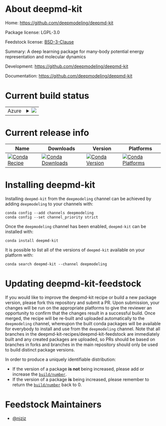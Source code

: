 About deepmd-kit
================

Home: https://github.com/deepmodeling/deepmd-kit

Package license: LGPL-3.0

Feedstock license: [BSD-3-Clause](https://github.com/deepmd-kit-recipes/deepmd-kit-feedstock2-feedstock/blob/master/LICENSE.txt)

Summary: A deep learning package for many-body potential energy representation and molecular dynamics

Development: https://github.com/deepmodeling/deepmd-kit

Documentation: https://github.com/deepmodeling/deepmd-kit

Current build status
====================


<table>
    
  <tr>
    <td>Azure</td>
    <td>
      <details>
        <summary>
          <a href="https://dev.azure.com/deepmd-kit-recipes/feedstock-builds/_build/latest?definitionId=&branchName=master">
            <img src="https://dev.azure.com/deepmd-kit-recipes/feedstock-builds/_apis/build/status/deepmd-kit-feedstock2-feedstock?branchName=master">
          </a>
        </summary>
        <table>
          <thead><tr><th>Variant</th><th>Status</th></tr></thead>
          <tbody><tr>
              <td>linux_64_cuda_compiler_version10.1float_prechighpython3.7.</td>
              <td>
                <a href="https://dev.azure.com/deepmd-kit-recipes/feedstock-builds/_build/latest?definitionId=&branchName=master">
                  <img src="https://dev.azure.com/deepmd-kit-recipes/feedstock-builds/_apis/build/status/deepmd-kit-feedstock2-feedstock?branchName=master&jobName=linux&configuration=linux_64_cuda_compiler_version10.1float_prechighpython3.7._" alt="variant">
                </a>
              </td>
            </tr><tr>
              <td>linux_64_cuda_compiler_version10.1float_prechighpython3.8.</td>
              <td>
                <a href="https://dev.azure.com/deepmd-kit-recipes/feedstock-builds/_build/latest?definitionId=&branchName=master">
                  <img src="https://dev.azure.com/deepmd-kit-recipes/feedstock-builds/_apis/build/status/deepmd-kit-feedstock2-feedstock?branchName=master&jobName=linux&configuration=linux_64_cuda_compiler_version10.1float_prechighpython3.8._" alt="variant">
                </a>
              </td>
            </tr><tr>
              <td>linux_64_cuda_compiler_version10.1float_prechighpython3.9.</td>
              <td>
                <a href="https://dev.azure.com/deepmd-kit-recipes/feedstock-builds/_build/latest?definitionId=&branchName=master">
                  <img src="https://dev.azure.com/deepmd-kit-recipes/feedstock-builds/_apis/build/status/deepmd-kit-feedstock2-feedstock?branchName=master&jobName=linux&configuration=linux_64_cuda_compiler_version10.1float_prechighpython3.9._" alt="variant">
                </a>
              </td>
            </tr><tr>
              <td>linux_64_cuda_compiler_version10.1float_preclowpython3.7.</td>
              <td>
                <a href="https://dev.azure.com/deepmd-kit-recipes/feedstock-builds/_build/latest?definitionId=&branchName=master">
                  <img src="https://dev.azure.com/deepmd-kit-recipes/feedstock-builds/_apis/build/status/deepmd-kit-feedstock2-feedstock?branchName=master&jobName=linux&configuration=linux_64_cuda_compiler_version10.1float_preclowpython3.7._" alt="variant">
                </a>
              </td>
            </tr><tr>
              <td>linux_64_cuda_compiler_version10.1float_preclowpython3.8.</td>
              <td>
                <a href="https://dev.azure.com/deepmd-kit-recipes/feedstock-builds/_build/latest?definitionId=&branchName=master">
                  <img src="https://dev.azure.com/deepmd-kit-recipes/feedstock-builds/_apis/build/status/deepmd-kit-feedstock2-feedstock?branchName=master&jobName=linux&configuration=linux_64_cuda_compiler_version10.1float_preclowpython3.8._" alt="variant">
                </a>
              </td>
            </tr><tr>
              <td>linux_64_cuda_compiler_version10.1float_preclowpython3.9.</td>
              <td>
                <a href="https://dev.azure.com/deepmd-kit-recipes/feedstock-builds/_build/latest?definitionId=&branchName=master">
                  <img src="https://dev.azure.com/deepmd-kit-recipes/feedstock-builds/_apis/build/status/deepmd-kit-feedstock2-feedstock?branchName=master&jobName=linux&configuration=linux_64_cuda_compiler_version10.1float_preclowpython3.9._" alt="variant">
                </a>
              </td>
            </tr><tr>
              <td>linux_64_cuda_compiler_version11.3float_prechighpython3.7.</td>
              <td>
                <a href="https://dev.azure.com/deepmd-kit-recipes/feedstock-builds/_build/latest?definitionId=&branchName=master">
                  <img src="https://dev.azure.com/deepmd-kit-recipes/feedstock-builds/_apis/build/status/deepmd-kit-feedstock2-feedstock?branchName=master&jobName=linux&configuration=linux_64_cuda_compiler_version11.3float_prechighpython3.7._" alt="variant">
                </a>
              </td>
            </tr><tr>
              <td>linux_64_cuda_compiler_version11.3float_prechighpython3.8.</td>
              <td>
                <a href="https://dev.azure.com/deepmd-kit-recipes/feedstock-builds/_build/latest?definitionId=&branchName=master">
                  <img src="https://dev.azure.com/deepmd-kit-recipes/feedstock-builds/_apis/build/status/deepmd-kit-feedstock2-feedstock?branchName=master&jobName=linux&configuration=linux_64_cuda_compiler_version11.3float_prechighpython3.8._" alt="variant">
                </a>
              </td>
            </tr><tr>
              <td>linux_64_cuda_compiler_version11.3float_prechighpython3.9.</td>
              <td>
                <a href="https://dev.azure.com/deepmd-kit-recipes/feedstock-builds/_build/latest?definitionId=&branchName=master">
                  <img src="https://dev.azure.com/deepmd-kit-recipes/feedstock-builds/_apis/build/status/deepmd-kit-feedstock2-feedstock?branchName=master&jobName=linux&configuration=linux_64_cuda_compiler_version11.3float_prechighpython3.9._" alt="variant">
                </a>
              </td>
            </tr><tr>
              <td>linux_64_cuda_compiler_version11.3float_preclowpython3.7.</td>
              <td>
                <a href="https://dev.azure.com/deepmd-kit-recipes/feedstock-builds/_build/latest?definitionId=&branchName=master">
                  <img src="https://dev.azure.com/deepmd-kit-recipes/feedstock-builds/_apis/build/status/deepmd-kit-feedstock2-feedstock?branchName=master&jobName=linux&configuration=linux_64_cuda_compiler_version11.3float_preclowpython3.7._" alt="variant">
                </a>
              </td>
            </tr><tr>
              <td>linux_64_cuda_compiler_version11.3float_preclowpython3.8.</td>
              <td>
                <a href="https://dev.azure.com/deepmd-kit-recipes/feedstock-builds/_build/latest?definitionId=&branchName=master">
                  <img src="https://dev.azure.com/deepmd-kit-recipes/feedstock-builds/_apis/build/status/deepmd-kit-feedstock2-feedstock?branchName=master&jobName=linux&configuration=linux_64_cuda_compiler_version11.3float_preclowpython3.8._" alt="variant">
                </a>
              </td>
            </tr><tr>
              <td>linux_64_cuda_compiler_version11.3float_preclowpython3.9.</td>
              <td>
                <a href="https://dev.azure.com/deepmd-kit-recipes/feedstock-builds/_build/latest?definitionId=&branchName=master">
                  <img src="https://dev.azure.com/deepmd-kit-recipes/feedstock-builds/_apis/build/status/deepmd-kit-feedstock2-feedstock?branchName=master&jobName=linux&configuration=linux_64_cuda_compiler_version11.3float_preclowpython3.9._" alt="variant">
                </a>
              </td>
            </tr><tr>
              <td>linux_64_cuda_compiler_versionNonefloat_prechighpython3.7.</td>
              <td>
                <a href="https://dev.azure.com/deepmd-kit-recipes/feedstock-builds/_build/latest?definitionId=&branchName=master">
                  <img src="https://dev.azure.com/deepmd-kit-recipes/feedstock-builds/_apis/build/status/deepmd-kit-feedstock2-feedstock?branchName=master&jobName=linux&configuration=linux_64_cuda_compiler_versionNonefloat_prechighpython3.7._" alt="variant">
                </a>
              </td>
            </tr><tr>
              <td>linux_64_cuda_compiler_versionNonefloat_prechighpython3.8.</td>
              <td>
                <a href="https://dev.azure.com/deepmd-kit-recipes/feedstock-builds/_build/latest?definitionId=&branchName=master">
                  <img src="https://dev.azure.com/deepmd-kit-recipes/feedstock-builds/_apis/build/status/deepmd-kit-feedstock2-feedstock?branchName=master&jobName=linux&configuration=linux_64_cuda_compiler_versionNonefloat_prechighpython3.8._" alt="variant">
                </a>
              </td>
            </tr><tr>
              <td>linux_64_cuda_compiler_versionNonefloat_prechighpython3.9.</td>
              <td>
                <a href="https://dev.azure.com/deepmd-kit-recipes/feedstock-builds/_build/latest?definitionId=&branchName=master">
                  <img src="https://dev.azure.com/deepmd-kit-recipes/feedstock-builds/_apis/build/status/deepmd-kit-feedstock2-feedstock?branchName=master&jobName=linux&configuration=linux_64_cuda_compiler_versionNonefloat_prechighpython3.9._" alt="variant">
                </a>
              </td>
            </tr><tr>
              <td>linux_64_cuda_compiler_versionNonefloat_preclowpython3.7.</td>
              <td>
                <a href="https://dev.azure.com/deepmd-kit-recipes/feedstock-builds/_build/latest?definitionId=&branchName=master">
                  <img src="https://dev.azure.com/deepmd-kit-recipes/feedstock-builds/_apis/build/status/deepmd-kit-feedstock2-feedstock?branchName=master&jobName=linux&configuration=linux_64_cuda_compiler_versionNonefloat_preclowpython3.7._" alt="variant">
                </a>
              </td>
            </tr><tr>
              <td>linux_64_cuda_compiler_versionNonefloat_preclowpython3.8.</td>
              <td>
                <a href="https://dev.azure.com/deepmd-kit-recipes/feedstock-builds/_build/latest?definitionId=&branchName=master">
                  <img src="https://dev.azure.com/deepmd-kit-recipes/feedstock-builds/_apis/build/status/deepmd-kit-feedstock2-feedstock?branchName=master&jobName=linux&configuration=linux_64_cuda_compiler_versionNonefloat_preclowpython3.8._" alt="variant">
                </a>
              </td>
            </tr><tr>
              <td>linux_64_cuda_compiler_versionNonefloat_preclowpython3.9.</td>
              <td>
                <a href="https://dev.azure.com/deepmd-kit-recipes/feedstock-builds/_build/latest?definitionId=&branchName=master">
                  <img src="https://dev.azure.com/deepmd-kit-recipes/feedstock-builds/_apis/build/status/deepmd-kit-feedstock2-feedstock?branchName=master&jobName=linux&configuration=linux_64_cuda_compiler_versionNonefloat_preclowpython3.9._" alt="variant">
                </a>
              </td>
            </tr>
          </tbody>
        </table>
      </details>
    </td>
  </tr>
</table>

Current release info
====================

| Name | Downloads | Version | Platforms |
| --- | --- | --- | --- |
| [![Conda Recipe](https://img.shields.io/badge/recipe-deepmd--kit-green.svg)](https://anaconda.org/deepmodeling/deepmd-kit) | [![Conda Downloads](https://img.shields.io/conda/dn/deepmodeling/deepmd-kit.svg)](https://anaconda.org/deepmodeling/deepmd-kit) | [![Conda Version](https://img.shields.io/conda/vn/deepmodeling/deepmd-kit.svg)](https://anaconda.org/deepmodeling/deepmd-kit) | [![Conda Platforms](https://img.shields.io/conda/pn/deepmodeling/deepmd-kit.svg)](https://anaconda.org/deepmodeling/deepmd-kit) |

Installing deepmd-kit
=====================

Installing `deepmd-kit` from the `deepmodeling` channel can be achieved by adding `deepmodeling` to your channels with:

```
conda config --add channels deepmodeling
conda config --set channel_priority strict
```

Once the `deepmodeling` channel has been enabled, `deepmd-kit` can be installed with:

```
conda install deepmd-kit
```

It is possible to list all of the versions of `deepmd-kit` available on your platform with:

```
conda search deepmd-kit --channel deepmodeling
```




Updating deepmd-kit-feedstock
=============================

If you would like to improve the deepmd-kit recipe or build a new
package version, please fork this repository and submit a PR. Upon submission,
your changes will be run on the appropriate platforms to give the reviewer an
opportunity to confirm that the changes result in a successful build. Once
merged, the recipe will be re-built and uploaded automatically to the
`deepmodeling` channel, whereupon the built conda packages will be available for
everybody to install and use from the `deepmodeling` channel.
Note that all branches in the deepmd-kit-recipes/deepmd-kit-feedstock are
immediately built and any created packages are uploaded, so PRs should be based
on branches in forks and branches in the main repository should only be used to
build distinct package versions.

In order to produce a uniquely identifiable distribution:
 * If the version of a package **is not** being increased, please add or increase
   the [``build/number``](https://docs.conda.io/projects/conda-build/en/latest/resources/define-metadata.html#build-number-and-string).
 * If the version of a package **is** being increased, please remember to return
   the [``build/number``](https://docs.conda.io/projects/conda-build/en/latest/resources/define-metadata.html#build-number-and-string)
   back to 0.

Feedstock Maintainers
=====================

* [@njzjz](https://github.com/njzjz/)

